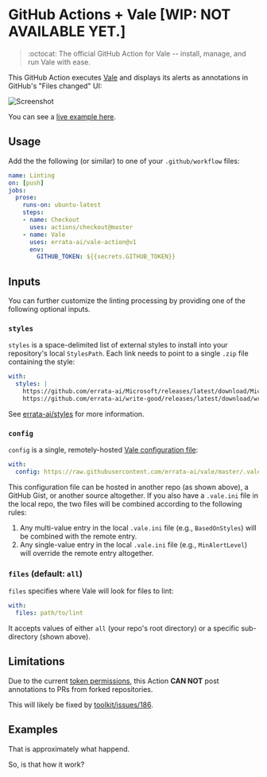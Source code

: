 # GitHub Actions + Vale [**WIP**: NOT AVAILABLE YET.]

> :octocat: The official GitHub Action for Vale -- install, manage, and run Vale with ease.

This GitHub Action executes [Vale](https://github.com/errata-ai/vale) and displays its alerts as annotations in GitHub's "Files changed" UI:

![Screenshot](/img/example.png)

You can see a [live example here]().

## Usage

Add the the following (or similar) to one of your `.github/workflow` files:

```yaml
name: Linting
on: [push]
jobs:
  prose:
    runs-on: ubuntu-latest
    steps:
    - name: Checkout
      uses: actions/checkout@master
    - name: Vale
      uses: errata-ai/vale-action@v1
      env:
        GITHUB_TOKEN: ${{secrets.GITHUB_TOKEN}}
```

## Inputs

You can further customize the linting processing by providing one of the following optional inputs.

### `styles`

`styles` is a space-delimited list of external styles to install into your repository's local `StylesPath`. Each link needs to point to a single `.zip` file containing the style:

```yaml
with:
  styles: |
    https://github.com/errata-ai/Microsoft/releases/latest/download/Microsoft.zip
    https://github.com/errata-ai/write-good/releases/latest/download/write-good.zip
```

See [errata-ai/styles](https://github.com/errata-ai/styles) for more information.

### `config`

`config` is a single, remotely-hosted [Vale configuration file](https://errata-ai.github.io/vale/config/):

```yaml
with:
  config: https://raw.githubusercontent.com/errata-ai/vale/master/.vale.ini
```

This configuration file can be hosted in another repo (as shown above), a GitHub Gist, or another source altogether. If you also have a `.vale.ini` file in the local repo, the two files will be combined according to the following rules:

1. Any multi-value entry in the local `.vale.ini` file (e.g., `BasedOnStyles`) will be combined with the remote entry.
2. Any single-value entry in the local `.vale.ini` file (e.g., `MinAlertLevel`) will override the remote entry altogether.

### `files` (default: `all`)

`files` specifies where Vale will look for files to lint:

```yaml
with:
  files: path/to/lint
```

It accepts values of either `all` (your repo's root directory) or a specific sub-directory (shown above).

## Limitations

Due to the current [token permissions](https://help.github.com/en/articles/virtual-environments-for-github-actions#token-permissions),
this Action **CAN NOT** post annotations to PRs from forked repositories.

This will likely be fixed by [toolkit/issues/186](https://github.com/actions/toolkit/issues/186).


## Examples

That is approximately what happend.

So, is that how it work?
